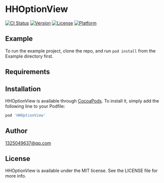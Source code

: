 # HHOptionView

[![CI Status](https://img.shields.io/travis/1325049637@qq.com/HHOptionView.svg?style=flat)](https://travis-ci.org/1325049637@qq.com/HHOptionView)
[![Version](https://img.shields.io/cocoapods/v/HHOptionView.svg?style=flat)](https://cocoapods.org/pods/HHOptionView)
[![License](https://img.shields.io/cocoapods/l/HHOptionView.svg?style=flat)](https://cocoapods.org/pods/HHOptionView)
[![Platform](https://img.shields.io/cocoapods/p/HHOptionView.svg?style=flat)](https://cocoapods.org/pods/HHOptionView)

## Example

To run the example project, clone the repo, and run `pod install` from the Example directory first.

## Requirements

## Installation

HHOptionView is available through [CocoaPods](https://cocoapods.org). To install
it, simply add the following line to your Podfile:

```ruby
pod 'HHOptionView'
```

## Author

1325049637@qq.com

## License

HHOptionView is available under the MIT license. See the LICENSE file for more info.
